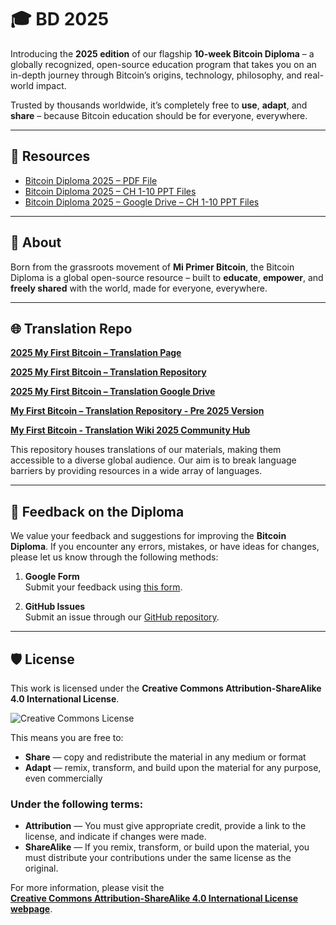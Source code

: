# 🎓 BD 2025

Introducing the **2025 edition** of our flagship **10-week Bitcoin Diploma** – a globally recognized, open-source education program that takes you on an in-depth journey through Bitcoin’s origins, technology, philosophy, and real-world impact.  

Trusted by thousands worldwide, it’s completely free to **use**, **adapt**, and **share** – because Bitcoin education should be for everyone, everywhere.

---

## 📄 Resources

- [Bitcoin Diploma 2025 – PDF File](https://github.com/MyFirstBitcoin/Bitcoin-Diploma-2025/blob/e529d970ad9ff8fe2e3bf4d1d2697238588524e4/Bitcoin%20Diploma%20-%202025%20-%20PDF.pdf)  
- [Bitcoin Diploma 2025 – CH 1-10 PPT Files](https://github.com/MyFirstBitcoin/Bitcoin-Diploma-2025/tree/main/CH%201-10%20PPT)  
- [Bitcoin Diploma 2025 – Google Drive – CH 1-10 PPT Files](https://drive.google.com/drive/folders/1MoArwxH98epFu6Sd2E9kZzZpjhzuMUuK)

---

## 🌱 About

Born from the grassroots movement of **Mi Primer Bitcoin**, the Bitcoin Diploma is a global open-source resource – built to **educate**, **empower**, and **freely shared** with the world, made for everyone, everywhere.

---

## :globe_with_meridians: Translation Repo

[**2025 My First Bitcoin – Translation Page**](https://myfirstbitcoin.io/bd-local-translation/) 

[**2025 My First Bitcoin – Translation Repository**](https://github.com/MyFirstBitcoin/Bitcoin-Diploma-2025/tree/main/Translations) 

[**2025 My First Bitcoin – Translation Google Drive**](https://drive.google.com/drive/folders/1WwOThf_E_jFgZaNXj022XXQJ7Glygz8R?usp=sharing) 

[**My First Bitcoin – Translation Repository - Pre 2025 Version**](https://github.com/MyFirstBitcoin/Translation)  

[**My First Bitcoin - Translation Wiki 2025 Community Hub**](https://network.myfirstbitcoin.io/c/translation/16)  

This repository houses translations of our materials, making them accessible to a diverse global audience. Our aim is to break language barriers by providing resources in a wide array of languages.

---

## :speech_balloon: Feedback on the Diploma

We value your feedback and suggestions for improving the **Bitcoin Diploma**. If you encounter any errors, mistakes, or have ideas for changes, please let us know through the following methods:

1. **Google Form**  
   Submit your feedback using [this form](https://forms.gle/rc1YD965dQEW3qZK6).

2. **GitHub Issues**  
   Submit an issue through our [GitHub repository](https://github.com/MyFirstBitcoin/Bitcoin-Diploma-2025/issues).

---

## :shield: License

This work is licensed under the **Creative Commons Attribution-ShareAlike 4.0 International License**.

![Creative Commons License](https://i.creativecommons.org/l/by-sa/4.0/88x31.png)

This means you are free to:

- **Share** — copy and redistribute the material in any medium or format  
- **Adapt** — remix, transform, and build upon the material for any purpose, even commercially

### Under the following terms:

- **Attribution** — You must give appropriate credit, provide a link to the license, and indicate if changes were made.  
- **ShareAlike** — If you remix, transform, or build upon the material, you must distribute your contributions under the same license as the original.

For more information, please visit the  
[**Creative Commons Attribution-ShareAlike 4.0 International License webpage**](http://creativecommons.org/licenses/by-sa/4.0/).
